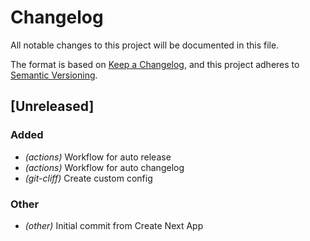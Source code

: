 # Changelog

All notable changes to this project will be documented in this file.

The format is based on [Keep a Changelog](https://keepachangelog.com),
and this project adheres to [Semantic Versioning](https://semver.org/).

## [Unreleased]

### Added

- *(actions)* Workflow for auto release
- *(actions)* Workflow for auto changelog
- *(git-cliff)* Create custom config

### Other

- *(other)* Initial commit from Create Next App


